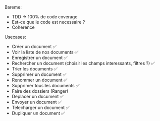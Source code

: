 Bareme:

- TDD -> 100% de code coverage
- Est-ce que le code est necessaire ?
- Coherence

Usecases:

- Créer un document ✅
- Voir la liste de nos documents ✅
- Enregistrer un document ✅
- Rechercher un document (choisir les champs interessants, filtres ?) ✅
- Trier les documents ✅
- Supprimer un document ✅
- Renommer un document ✅
- Supprimer tous les documents ✅
- Faire des dossiers (Ranger)
- Deplacer un document ✅
- Envoyer un document ✅
- Telecharger un document ✅
- Dupliquer un document ✅
